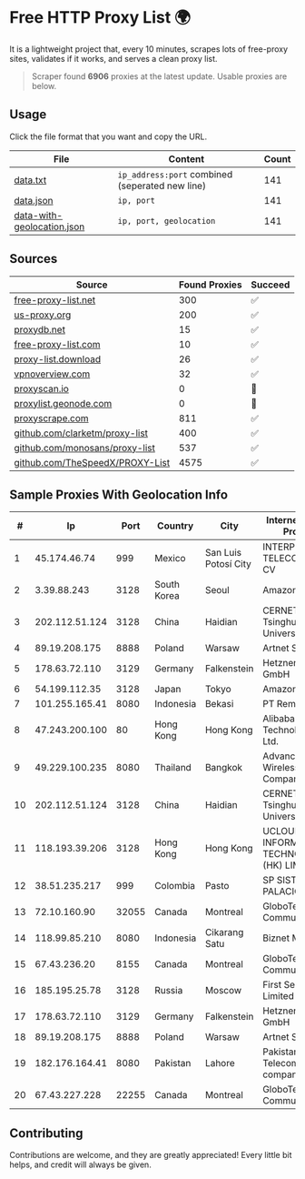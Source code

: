 
# Free HTTP Proxy List 🌍

It is a lightweight project that, every 10 minutes, scrapes lots of free-proxy sites, validates if it works, and serves a clean proxy list.


> Scraper found **6906** proxies at the latest update. Usable proxies are below.

## Usage

Click the file format that you want and copy the URL.


|File|Content|Count|
|----|-------|-----|
|[data.txt](https://raw.githubusercontent.com/themiralay/Proxy-List-World/master/data.txt)|`ip_address:port` combined (seperated new line)|141|
|[data.json](https://raw.githubusercontent.com/themiralay/Proxy-List-World/master/data.json)|`ip, port`|141|
|[data-with-geolocation.json](https://raw.githubusercontent.com/themiralay/Proxy-List-World/master/data-with-geolocation.json)|`ip, port, geolocation`|141|

## Sources

|Source|Found Proxies|Succeed|
|------|-------------|-------|
|[free-proxy-list.net](https://free-proxy-list.net)|300|✅|
|[us-proxy.org](https://www.us-proxy.org)|200|✅|
|[proxydb.net](http://proxydb.net)|15|✅|
|[free-proxy-list.com](https://free-proxy-list.com/?page=&port=&type%5B%5D=http&type%5B%5D=https&up_time=0&search=Search)|10|✅|
|[proxy-list.download](https://www.proxy-list.download/HTTP)|26|✅|
|[vpnoverview.com](https://vpnoverview.com/privacy/anonymous-browsing/free-proxy-servers)|32|✅|
|[proxyscan.io](https://www.proxyscan.io)|0|🚫|
|[proxylist.geonode.com](https://proxylist.geonode.com/api/proxy-list?limit=300&page=1&sort_by=lastChecked&sort_type=desc&protocols=http,https)|0|🚫|
|[proxyscrape.com](https://api.proxyscrape.com/v2/?request=displayproxies&protocol=http&timeout=10000&country=all&ssl=all&anonymity=all)|811|✅|
|[github.com/clarketm/proxy-list](https://raw.githubusercontent.com/clarketm/proxy-list/master/proxy-list-raw.txt)|400|✅|
|[github.com/monosans/proxy-list](https://raw.githubusercontent.com/monosans/proxy-list/main/proxies/http.txt)|537|✅|
|[github.com/TheSpeedX/PROXY-List](https://raw.githubusercontent.com/TheSpeedX/PROXY-List/master/http.txt)|4575|✅|


## Sample Proxies With Geolocation Info

|#|Ip|Port|Country|City|Internet Service Provider|
|-|--|----|-------|----|-------------------------|
|1|45.174.46.74|999|Mexico|San Luis Potosí City|INTERPHONET TELECOM, SA DE CV|
|2|3.39.88.243|3128|South Korea|Seoul|Amazon.com, Inc.|
|3|202.112.51.124|3128|China|Haidian|CERNET2 IX at Tsinghua University|
|4|89.19.208.175|8888|Poland|Warsaw|Artnet Sp. z o.o.|
|5|178.63.72.110|3129|Germany|Falkenstein|Hetzner Online GmbH|
|6|54.199.112.35|3128|Japan|Tokyo|Amazon.com, Inc.|
|7|101.255.165.41|8080|Indonesia|Bekasi|PT Remala Abadi|
|8|47.243.200.100|80|Hong Kong|Hong Kong|Alibaba (US) Technology Co., Ltd.|
|9|49.229.100.235|8080|Thailand|Bangkok|Advanced Wireless Network Company Limited|
|10|202.112.51.124|3128|China|Haidian|CERNET2 IX at Tsinghua University|
|11|118.193.39.206|3128|Hong Kong|Hong Kong|UCLOUD INFORMATION TECHNOLOGY (HK) LIMITED|
|12|38.51.235.217|999|Colombia|Pasto|SP SISTEMAS PALACIOS LTDA|
|13|72.10.160.90|32055|Canada|Montreal|GloboTech Communications|
|14|118.99.85.210|8080|Indonesia|Cikarang Satu|Biznet Metronet|
|15|67.43.236.20|8155|Canada|Montreal|GloboTech Communications|
|16|185.195.25.78|3128|Russia|Moscow|First Server Limited|
|17|178.63.72.110|3129|Germany|Falkenstein|Hetzner Online GmbH|
|18|89.19.208.175|8888|Poland|Warsaw|Artnet Sp. z o.o.|
|19|182.176.164.41|8080|Pakistan|Lahore|Pakistan Telecommuication company limited|
|20|67.43.227.228|22255|Canada|Montreal|GloboTech Communications|



## Contributing

Contributions are welcome, and they are greatly appreciated! Every
little bit helps, and credit will always be given.

